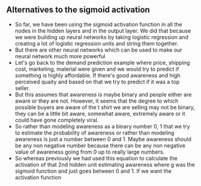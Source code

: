 ## Alternatives to the sigmoid activation

- So far, we have been using the sigmoid activation function in all the nodes in the hidden layers and in the output layer. We did that because we were building up neural networks by taking logistic regression and creating a lot of logistic regression units and string them together.
- But there are other neural networks which can be used to make our neural network much more powerful
- Let's go back to the demand prediction example where price, shipping cost, marketing, material were given and we would try to predict if something is highly affordable. If there's good awareness and high perceived quaity and based on that we try to predict if it was a top seller.
- But this assumes that awareness is maybe binary and people either are aware or they are not. However, it seems that the degree to which possible buyers are aware of the t shirt we are selling may not be binary, they can be a little bit aware, somewhat aware, extremely aware or it could have gone completely viral.
- So rather than modeling awareness as a binary number 0, 1 that we try to estimate the probability of awareness or rather than modeling awareness is just a number between 0 and 1. Maybe awareness should be any non negative number because there can be any non negative value of awareness going from 0 up to really large numbers.
- So whereas previously we had used this equation to calculate the activation of that 2nd hidden unit estimating awareness where g was the sigmoid function and just goes between 0 and 1. If we want the activation function 
